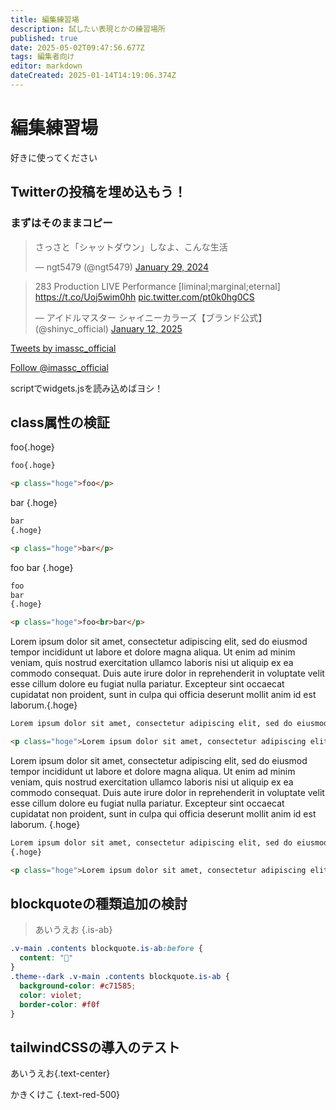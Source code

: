 ```yaml
---
title: 編集練習場
description: 試したい表現とかの練習場所
published: true
date: 2025-05-02T09:47:56.677Z
tags: 編集者向け
editor: markdown
dateCreated: 2025-01-14T14:19:06.374Z
---
```


# 編集練習場
好きに使ってください

## Twitterの投稿を埋め込もう！

### まずはそのままコピー

<blockquote class="twitter-tweet" data-theme="dark" data-dnt="true"><p lang="ja" dir="ltr">さっさと「シャットダウン」しなよ、こんな生活</p>&mdash; ngt5479 (@ngt5479) <a href="https://twitter.com/ngt5479/status/1751960924234330207?ref_src=twsrc%5Etfw">January 29, 2024</a></blockquote>

<blockquote class="twitter-tweet" data-theme="dark" data-dnt="true" data-media-max-width="560">
  <p lang="ja" dir="ltr">283 Production LIVE Performance [liminal;marginal;eternal]
    <a href="https://t.co/Uoj5wim0hh">https://t.co/Uoj5wim0hh</a>
    <a href="https://t.co/pt0k0hg0CS">pic.twitter.com/pt0k0hg0CS</a>
  </p>
  &mdash; アイドルマスター シャイニーカラーズ【ブランド公式】(@shinyc_official) 
  <a href="https://twitter.com/shinyc_official/status/1878355175469113483?ref_src=twsrc%5Etfw">January 12, 2025</a>
</blockquote>

<a class="twitter-timeline" data-lang="ja" data-dnt="true" data-width="500" data-height="900" data-theme="dark" href="https://twitter.com/imassc_official?ref_src=twsrc%5Etfw">Tweets by imassc_official</a>

<a href="https://x.com/imassc_official?ref_src=twsrc%5Etfw" class="twitter-follow-button" data-lang="ja" data-dnt="true" data-show-count="false">Follow @imassc_official</a>

scriptでwidgets.jsを読み込めばヨシ！

## class属性の検証

foo{.hoge}
```md
foo{.hoge}
```
```html
<p class="hoge">foo</p>
```

bar
{.hoge}
```md
bar
{.hoge}
```
```html
<p class="hoge">bar</p>
```

foo
bar
{.hoge}
```md
foo
bar
{.hoge}
```
```html
<p class="hoge">foo<br>bar</p>
```

Lorem ipsum dolor sit amet, consectetur adipiscing elit, sed do eiusmod tempor incididunt ut labore et dolore magna aliqua. Ut enim ad minim veniam, quis nostrud exercitation ullamco laboris nisi ut aliquip ex ea commodo consequat. Duis aute irure dolor in reprehenderit in voluptate velit esse cillum dolore eu fugiat nulla pariatur. Excepteur sint occaecat cupidatat non proident, sunt in culpa qui officia deserunt mollit anim id est laborum.{.hoge}
```md
Lorem ipsum dolor sit amet, consectetur adipiscing elit, sed do eiusmod tempor incididunt ut labore et dolore magna aliqua. Ut enim ad minim veniam, quis nostrud exercitation ullamco laboris nisi ut aliquip ex ea commodo consequat. Duis aute irure dolor in reprehenderit in voluptate velit esse cillum dolore eu fugiat nulla pariatur. Excepteur sint occaecat cupidatat non proident, sunt in culpa qui officia deserunt mollit anim id est laborum.{.hoge}
```
```html
<p class="hoge">Lorem ipsum dolor sit amet, consectetur adipiscing elit, sed do eiusmod tempor incididunt ut labore et dolore magna aliqua. Ut enim ad minim veniam, quis nostrud exercitation ullamco laboris nisi ut aliquip ex ea commodo consequat. Duis aute irure dolor in reprehenderit in voluptate velit esse cillum dolore eu fugiat nulla pariatur. Excepteur sint occaecat cupidatat non proident, sunt in culpa qui officia deserunt mollit anim id est laborum.</p>
```

Lorem ipsum dolor sit amet, consectetur adipiscing elit, sed do eiusmod tempor incididunt ut labore et dolore magna aliqua. Ut enim ad minim veniam, quis nostrud exercitation ullamco laboris nisi ut aliquip ex ea commodo consequat. Duis aute irure dolor in reprehenderit in voluptate velit esse cillum dolore eu fugiat nulla pariatur. Excepteur sint occaecat cupidatat non proident, sunt in culpa qui officia deserunt mollit anim id est laborum.
{.hoge}
```md
Lorem ipsum dolor sit amet, consectetur adipiscing elit, sed do eiusmod tempor incididunt ut labore et dolore magna aliqua. Ut enim ad minim veniam, quis nostrud exercitation ullamco laboris nisi ut aliquip ex ea commodo consequat. Duis aute irure dolor in reprehenderit in voluptate velit esse cillum dolore eu fugiat nulla pariatur. Excepteur sint occaecat cupidatat non proident, sunt in culpa qui officia deserunt mollit anim id est laborum.
{.hoge}
```
```html
<p class="hoge">Lorem ipsum dolor sit amet, consectetur adipiscing elit, sed do eiusmod tempor incididunt ut labore et dolore magna aliqua. Ut enim ad minim veniam, quis nostrud exercitation ullamco laboris nisi ut aliquip ex ea commodo consequat. Duis aute irure dolor in reprehenderit in voluptate velit esse cillum dolore eu fugiat nulla pariatur. Excepteur sint occaecat cupidatat non proident, sunt in culpa qui officia deserunt mollit anim id est laborum.</p>
```

## blockquoteの種類追加の検討

> あいうえお
{.is-ab}

```css
.v-main .contents blockquote.is-ab:before {
  content: "󰇉"
}
.theme--dark .v-main .contents blockquote.is-ab {
  background-color: #c71585;
  color: violet;
  border-color: #f0f
}
```

## tailwindCSSの導入のテスト

あいうえお{.text-center}

かきくけこ
{.text-red-500}













